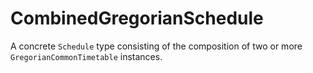 # CombinedGregorianSchedule

A concrete `Schedule` type consisting of the composition of two or more  `GregorianCommonTimetable` instances.

